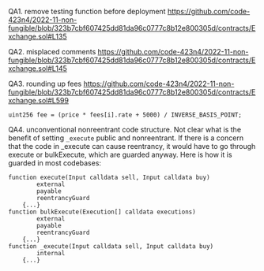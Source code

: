 QA1. remove testing function before deployment
https://github.com/code-423n4/2022-11-non-fungible/blob/323b7cbf607425dd81da96c0777c8b12e800305d/contracts/Exchange.sol#L135

QA2. misplaced comments
https://github.com/code-423n4/2022-11-non-fungible/blob/323b7cbf607425dd81da96c0777c8b12e800305d/contracts/Exchange.sol#L145

QA3. rounding up fees
https://github.com/code-423n4/2022-11-non-fungible/blob/323b7cbf607425dd81da96c0777c8b12e800305d/contracts/Exchange.sol#L599
```
uint256 fee = (price * fees[i].rate + 5000) / INVERSE_BASIS_POINT;
```

QA4. unconventional nonreentrant code structure. 
Not clear what is the benefit of setting `_execute` public and nonreentrant. If there is a concern that the code in _execute can cause reentrancy, it would have to go through execute or bulkExecute, which are guarded anyway. Here is how it is guarded in most codebases:
```
function execute(Input calldata sell, Input calldata buy)
        external
        payable
        reentrancyGuard
    {...}
function bulkExecute(Execution[] calldata executions)
        external
        payable
        reentrancyGuard
    {...}
function _execute(Input calldata sell, Input calldata buy)
        internal
    {...}
```